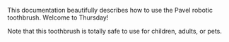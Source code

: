 This documentation beautifully describes how to use the Pavel robotic
toothbrush. Welcome to Thursday!

Note that this toothbrush is totally safe to use for children,
adults, or pets.